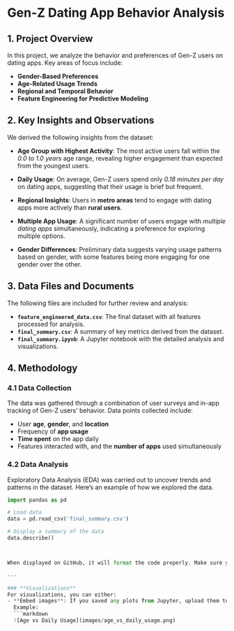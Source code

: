 # Gen-Z Dating App Behavior Analysis

## 1. Project Overview
In this project, we analyze the behavior and preferences of Gen-Z users on dating apps. Key areas of focus include:
- **Gender-Based Preferences**
- **Age-Related Usage Trends**
- **Regional and Temporal Behavior**
- **Feature Engineering for Predictive Modeling**

## 2. Key Insights and Observations

We derived the following insights from the dataset:

- **Age Group with Highest Activity**: The most active users fall within the *0.0 to 1.0 years* age range, revealing higher engagement than expected from the youngest users.
  
- **Daily Usage**: On average, Gen-Z users spend only *0.18 minutes per day* on dating apps, suggesting that their usage is brief but frequent.
  
- **Regional Insights**: Users in **metro areas** tend to engage with dating apps more actively than **rural users**.
  
- **Multiple App Usage**: A significant number of users engage with *multiple dating apps* simultaneously, indicating a preference for exploring multiple options.
  
- **Gender Differences**: Preliminary data suggests varying usage patterns based on gender, with some features being more engaging for one gender over the other.


## 3. Data Files and Documents
The following files are included for further review and analysis:

- **`feature_engineered_data.csv`**: The final dataset with all features processed for analysis.
- **`final_summary.csv`**: A summary of key metrics derived from the dataset.
- **`final_summary.ipynb`**: A Jupyter notebook with the detailed analysis and visualizations.


## 4. Methodology

### 4.1 Data Collection
The data was gathered through a combination of user surveys and in-app tracking of Gen-Z users' behavior. Data points collected include:
- User **age**, **gender**, and **location**
- Frequency of **app usage**
- **Time spent** on the app daily
- Features interacted with, and the **number of apps** used simultaneously

### 4.2 Data Analysis
Exploratory Data Analysis (EDA) was carried out to uncover trends and patterns in the dataset. Here’s an example of how we explored the data.


```python
import pandas as pd

# Load data
data = pd.read_csv('final_summary.csv')

# Display a summary of the data
data.describe()



When displayed on GitHub, it will format the code properly. Make sure you use the triple backticks at the beginning and end of the code block.

---

### **Visualizations**
For visualizations, you can either:
- **Embed images**: If you saved any plots from Jupyter, upload them to your GitHub repository and reference the image in the README.
  Example:
  ```markdown
  ![Age vs Daily Usage](images/age_vs_daily_usage.png)

